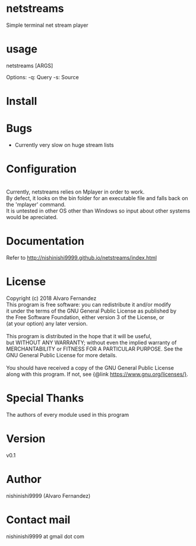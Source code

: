 # netstreams
Simple terminal net stream player

# usage
netstreams [ARGS]

Options:
  -q: Query
  -s: Source

# Install

# Bugs
- Currently very slow on huge stream lists

# Configuration
<br>Currently, netstreams relies on Mplayer in order to work.
<br>By defect, it looks on the bin folder for an executable file and falls back on the 'mplayer' command.
<br>It is untested in other OS other than Windows so input about other systems would be apreciated.

# Documentation
Refer to http://nishinishi9999.github.io/netstreams/index.html

# License
Copyright (c) 2018 Alvaro Fernandez
<br>This program is free software: you can redistribute it and/or modify
<br>it under the terms of the GNU General Public License as published by
<br>the Free Software Foundation, either version 3 of the License, or
<br>(at your option) any later version.
<br>
<br>This program is distributed in the hope that it will be useful,
<br>but WITHOUT ANY WARRANTY; without even the implied warranty of
<br>MERCHANTABILITY or FITNESS FOR A PARTICULAR PURPOSE.  See the
<br>GNU General Public License for more details.
<br>
<br>You should have received a copy of the GNU General Public License
<br>along with this program.  If not, see {@link https://www.gnu.org/licenses/}.

# Special Thanks
The authors of every module used in this program

# Version
v0.1

# Author
nishinishi9999 (Alvaro Fernandez)

# Contact mail
nishinishi9999 at gmail dot com